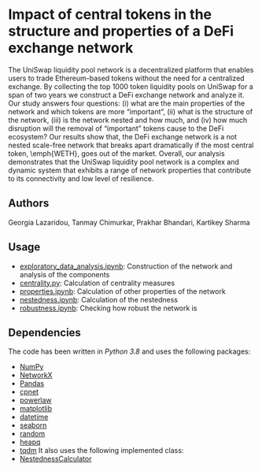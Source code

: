 # Impact of central tokens in the structure and properties of a DeFi exchange network

The UniSwap liquidity pool network is a decentralized platform that enables users to trade Ethereum-based tokens without the need for a centralized exchange. By collecting the top 1000 token liquidity pools on UniSwap for a span of two years we construct a DeFi exchange network and analyze it. Our study answers four questions: (i) what are the main properties of the network and which tokens are more “important”, (ii) what is the structure of the network, (iii) is the network nested and how much, and (iv) how much disruption will the removal of “important” tokens cause to the DeFi ecosystem? Our results show that, the DeFi exchange network is a not nested scale-free network that breaks apart dramatically if the most central token, \emph{WETH}, goes out of the market. Overall, our analysis demonstrates that the UniSwap liquidity pool network is a complex and dynamic system that exhibits a range of network properties that contribute to its connectivity and low level of resilience.

## Authors
Georgia Lazaridou, Tanmay Chimurkar, Prakhar Bhandari, Kartikey Sharma

## Usage
* [exploratory_data_analysis.ipynb](exploratory_data_analysis.ipynb): Construction of the network and analysis of the components
* [centrality.py](centrality.py): Calculation of centrality measures
* [properties.ipynb](properties.ipynb): Calculation of other properties of the network
* [nestedness.ipynb](nestedness.ipynb): Calculation of the nestedness
* [robustness.ipynb](robustness.ipynb): Checking how robust the network is


## Dependencies
The code has been written in *Python 3.8* and uses the following packages:
* [NumPy](http://www.numpy.org/)
* [NetworkX](https://networkx.org/)
* [Pandas](https://pandas.pydata.org/)
* [cpnet](https://pypi.org/project/cpnet/)
* [powerlaw](https://pypi.org/project/powerlaw/)
* [matplotlib](https://matplotlib.org/)
* [datetime](https://docs.python.org/3/library/datetime.html)
* [seaborn](https://seaborn.pydata.org/)
* [random](https://docs.python.org/3/library/random.html)
* [heapq](https://docs.python.org/3/library/heapq.html)
* [tqdm](https://tqdm.github.io/)
It also uses the following implemented class:
* [NestednessCalculator](https://github.com/tsakim/nestedness/blob/master/nestedness_calculator.py)